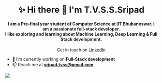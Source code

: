 
<h1 align="center">✨ Hi there 👋 I'm T.V.S.S.Sripad</h1>

<h4 align="center">I am a Pre-final year student of Computer Science at IIT Bhubaneswar. I am a passionate full-stack developer. <br> I like exploring and learning about Machine Learning, Deep Learning & Full Stack development. </h4>

<p align="center">
Get in touch on 
<a href="https://linkedin.com/in/sripad-t-v-s-s" target="blank">  LinkedIn  </a>
</p>

- 🔭 I’m currently working on **Full-Stack development**
- 📫 Reach me at **sripad.tvss@gmail.com**

![](https://komarev.com/ghpvc/?username=TVSSSRIPAD&color=brightgreen)
<!--
- 👯 I’m looking to collaborate on ...
- 🤔 I’m looking for help with ...
- 😄 Pronouns: ...
- ⚡ Fun fact: ...
-->
